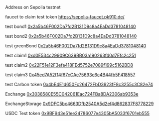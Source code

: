 Address on Sepolia testnet

faucet to claim test token
https://sepolia-faucet.pk910.de/


test bond1
[0x2a5b46F002Da7fd2B131D9c8a4EaDd3781048140](https://sepolia.etherscan.io/address/0x2a5b46F002Da7fd2B131D9c8a4EaDd3781048140)

test bond2
[0x2a5b46F002Da7fd2B131D9c8a4EaDd3781048140](https://sepolia.etherscan.io/address/0x0A4f1F695F10de42311335119B3DfB41a7a39ff6)

test greenBond
[0x2a5b46F002Da7fd2B131D9c8a4EaDd3781048140](https://sepolia.etherscan.io/address/0x6F056897141aDD1367d94EA17228296E714FF369)


test claim1
[0xd0E534c29909C639BB03a190263f40d7Efc2c251](https://sepolia.etherscan.io/address/0xd0E534c29909C639BB03a190263f40d7Efc2c251)

test claim2
[0x22F51e12F3efa418FEd5752e7089f199c5162BD8](https://sepolia.etherscan.io/address/0x22F51e12F3efa418FEd5752e7089f199c5162BD8)

test claim3
[0x45ed7A52f14f67cCAe75693c6c4B44fb5F418557](https://sepolia.etherscan.io/address/0x45ed7A52f14f67cCAe75693c6c4B44fb5F418557)


test Carbon token
[0x4bE4E1d650Fc26472FbD3923fF8c3255c3C82e74](https://sepolia.etherscan.io/address/0x4bE4E1d650Fc26472FbD3923fF8c3255c3C82e74)


 Exchange [0x3038580E55C042061Eac724FBa8DA2306ab9353e](https://sepolia.etherscan.io/address/0x3038580E55C042061Eac724FBa8DA2306ab9353e)
 
 
 ExchangeStorage [0x9DFC5bc4663Dfb2540A5d2ef4d862837F8778229](https://sepolia.etherscan.io/address/0x9DFC5bc4663Dfb2540A5d2ef4d862837F8778229)


 USDC Test token [0x9BF943e51ee24786077e4305bA5033f6701eb555](https://sepolia.etherscan.io/address/0x9BF943e51ee24786077e4305bA5033f6701eb555)


